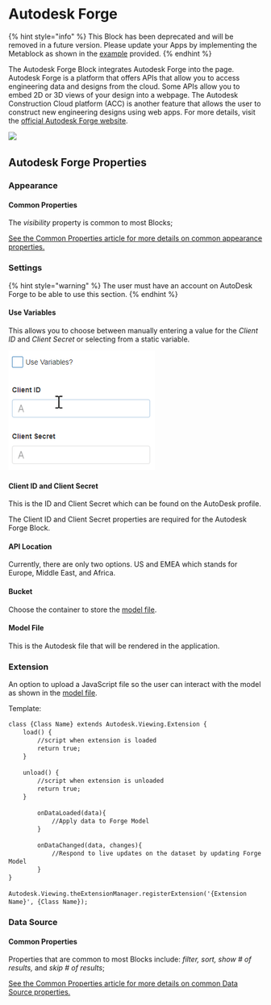 # Autodesk Forge

{% hint style="info" %}
This Block has been deprecated and will be removed in a future version. Please update your Apps by implementing the Metablock as shown in the [example](../advanced/metablock.md#autodesk-visualize-2d-and-3d-models-with-authentication) provided.
{% endhint %}

The Autodesk Forge Block integrates Autodesk Forge into the page. Autodesk Forge is a platform that offers APIs that allow you to access engineering data and designs from the cloud. Some APIs allow you to embed 2D or 3D views of your design into a webpage. The Autodesk Construction Cloud platform (ACC) is another feature that allows the user to construct new engineering designs using web apps. For more details, visit the [official Autodesk Forge website](https://forge.autodesk.com/).&#x20;

![](../../.gitbook/assets/xBwzL8XAze.gif)

## Autodesk Forge Properties

### Appearance

#### Common Properties

The _visibility_ property is common to most Blocks;

[See the Common Properties article for more details on common appearance properties.](../common-properties.md#appearance)

### Settings

{% hint style="warning" %}
The user must have an account on AutoDesk Forge to be able to use this section.
{% endhint %}

#### Use Variables

This allows you to choose between manually entering a value for the _Client ID_ and _Client Secret_ or selecting from a static variable.

![](<../../.gitbook/assets/Autodesk (1).gif>)

#### Client ID and Client Secret&#x20;

This is the ID and Client Secret which can be found on the AutoDesk profile.

The Client ID and Client Secret properties are required for the Autodesk Forge Block.

#### API Location

Currently, there are only two options. US and EMEA which stands for Europe, Middle East, and Africa. &#x20;

#### Bucket

Choose the container to store the [model file](autodesk-forge.md#model-file).

#### Model File

This is the Autodesk file that will be rendered in the application.&#x20;

### Extension

An option to upload a JavaScript file so the user can interact with the model as shown in the [model file](autodesk-forge.md#model-file).

Template:

```
class {Class Name} extends Autodesk.Viewing.Extension {
    load() {
		//script when extension is loaded
        return true;
    }

    unload() {
        //script when extension is unloaded
        return true;
    }
	    
		onDataLoaded(data){
			//Apply data to Forge Model
		}

		onDataChanged(data, changes){
			//Respond to live updates on the dataset by updating Forge Model
		}
}

Autodesk.Viewing.theExtensionManager.registerExtension('{Extension Name}', {Class Name});
```

### Data Source

#### Common Properties

Properties that are common to most Blocks include: _filter, sort, show # of results,_ and _skip # of results_;

[See the Common Properties article for more details on common Data Source properties.](../common-properties.md#data-source)
